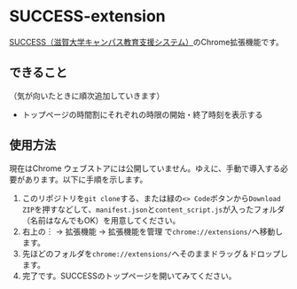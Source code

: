 # SUCCESS-extension
[SUCCESS（滋賀大学キャンパス教育支援システム）](https://success.shiga-u.ac.jp/Portal/)のChrome拡張機能です。

## できること
（気が向いたときに順次追加していきます）
* トップページの時間割にそれぞれの時限の開始・終了時刻を表示する

## 使用方法
現在はChrome ウェブストアには公開していません。ゆえに、手動で導入する必要があります。以下に手順を示します。

1. このリポジトリを`git clone`する、または緑の`<> Code`ボタンから`Download ZIP`を押すなどして、`manifest.json`と`content_script.js`が入ったフォルダ（名前はなんでもOK）を用意してください。
2. 右上の︙ -> 拡張機能 -> 拡張機能を管理 で`chrome://extensions/`へ移動します。
3. 先ほどのフォルダを`chrome://extensions/`へそのままドラッグ＆ドロップします。
4. 完了です。SUCCESSのトップページを開いてみてください。
